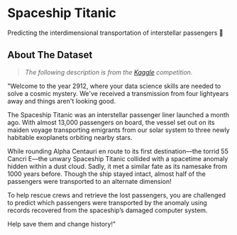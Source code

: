# Spaceship Titanic
Predicting the interdimensional transportation of interstellar passengers 🌌

## About The Dataset
> *The following description is from the [Kaggle](https://www.kaggle.com/competitions/spaceship-titanic/overview) competition.*

"Welcome to the year 2912, where your data science skills are needed to solve a cosmic mystery. We've received a transmission from four lightyears away and things aren't looking good.

The Spaceship Titanic was an interstellar passenger liner launched a month ago. With almost 13,000 passengers on board, the vessel set out on its maiden voyage transporting emigrants from our solar system to three newly habitable exoplanets orbiting nearby stars.

While rounding Alpha Centauri en route to its first destination—the torrid 55 Cancri E—the unwary Spaceship Titanic collided with a spacetime anomaly hidden within a dust cloud. Sadly, it met a similar fate as its namesake from 1000 years before. Though the ship stayed intact, almost half of the passengers were transported to an alternate dimension!



To help rescue crews and retrieve the lost passengers, you are challenged to predict which passengers were transported by the anomaly using records recovered from the spaceship’s damaged computer system.

Help save them and change history!"